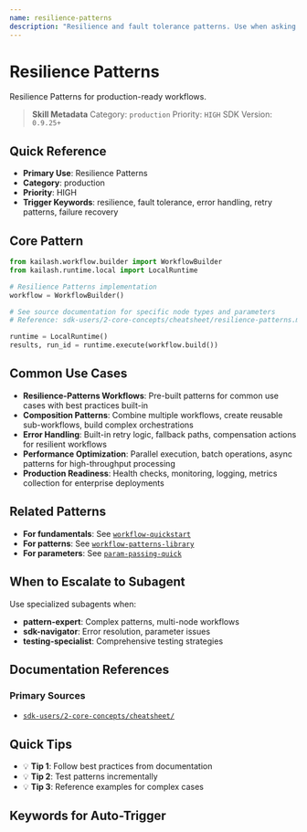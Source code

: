 ```yaml
---
name: resilience-patterns
description: "Resilience and fault tolerance patterns. Use when asking 'resilience', 'fault tolerance', 'error handling', 'retry patterns', or 'failure recovery'."
---
```


# Resilience Patterns

Resilience Patterns for production-ready workflows.

> **Skill Metadata**
> Category: `production`
> Priority: `HIGH`
> SDK Version: `0.9.25+`

## Quick Reference

- **Primary Use**: Resilience Patterns
- **Category**: production
- **Priority**: HIGH
- **Trigger Keywords**: resilience, fault tolerance, error handling, retry patterns, failure recovery

## Core Pattern

```python
from kailash.workflow.builder import WorkflowBuilder
from kailash.runtime.local import LocalRuntime

# Resilience Patterns implementation
workflow = WorkflowBuilder()

# See source documentation for specific node types and parameters
# Reference: sdk-users/2-core-concepts/cheatsheet/resilience-patterns.md

runtime = LocalRuntime()
results, run_id = runtime.execute(workflow.build())
```


## Common Use Cases

- **Resilience-Patterns Workflows**: Pre-built patterns for common use cases with best practices built-in
- **Composition Patterns**: Combine multiple workflows, create reusable sub-workflows, build complex orchestrations
- **Error Handling**: Built-in retry logic, fallback paths, compensation actions for resilient workflows
- **Performance Optimization**: Parallel execution, batch operations, async patterns for high-throughput processing
- **Production Readiness**: Health checks, monitoring, logging, metrics collection for enterprise deployments

## Related Patterns

- **For fundamentals**: See [`workflow-quickstart`](#)
- **For patterns**: See [`workflow-patterns-library`](#)
- **For parameters**: See [`param-passing-quick`](#)

## When to Escalate to Subagent

Use specialized subagents when:
- **pattern-expert**: Complex patterns, multi-node workflows
- **sdk-navigator**: Error resolution, parameter issues
- **testing-specialist**: Comprehensive testing strategies

## Documentation References

### Primary Sources
- [`sdk-users/2-core-concepts/cheatsheet/`](../../../sdk-users/2-core-concepts/cheatsheet/)

## Quick Tips

- 💡 **Tip 1**: Follow best practices from documentation
- 💡 **Tip 2**: Test patterns incrementally
- 💡 **Tip 3**: Reference examples for complex cases

## Keywords for Auto-Trigger

<!-- Trigger Keywords: resilience, fault tolerance, error handling, retry patterns, failure recovery -->
